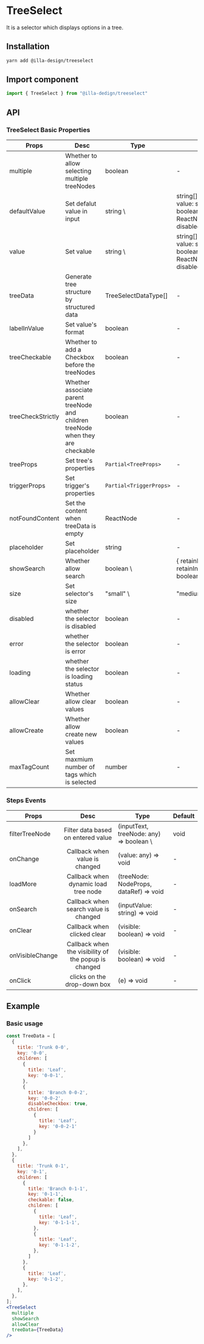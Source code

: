 # TreeSelect

It is a selector which displays options in a tree.

## Installation

```bash
yarn add @illa-design/treeselect
```

## Import component

```jsx
import { TreeSelect } from "@illa-dedign/treeselect"
```

## API

### TreeSelect Basic Properties

| Props             | Desc                                                                            | Type                          | Default                                                                                                                                |
| ----------------- | ------------------------------------------------------------------------------- | ----------------------------- | -------------------------------------------------------------------------------------------------------------------------------------- |
| multiple          | Whether to allow selecting multiple treeNodes                                   | boolean                       | -                                                                                                                                      |
| defaultValue      | Set defalut value in input                                                      | string \                     | string[] \| { label: ReactNode; value: string; disabled?: boolean } \| { label: ReactNode; value: string; disabled?: boolean }[] | - |
| value             | Set value                                                                       | string \                     | string[] \| { label: ReactNode; value: string; disabled?: boolean } \| { label: ReactNode; value: string; disabled?: boolean }[] | - |
| treeData          | Generate tree structure by structured data                                      | TreeSelectDataType[]          | -                                                                                                                                      |
| labelInValue      | Set value's format                                                              | boolean                       | -                                                                                                                                      |
| treeCheckable     | Whether to add a Checkbox before the treeNodes                                  | boolean                       | -                                                                                                                                      |
| treeCheckStrictly | Whether associate parent treeNode and children treeNode when they are checkable | boolean                       | -                                                                                                                                      |
| treeProps         | Set tree's properties                                                           | `Partial<TreeProps>`    | -                                                                                                                                      |
| triggerProps      | Set trigger's properties                                                        | `Partial<TriggerProps>` | -                                                                                                                                      |
| notFoundContent   | Set the content when treeData is empty                                          | ReactNode                     | -                                                                                                                                      |
| placeholder       | Set placeholder                                                                 | string                        | -                                                                                                                                      |
| showSearch        | Whether allow search                                                            | boolean \                    | { retainInputValue?: boolean; retainInputValueWhileSelect?: boolean } | -                                                              |
| size              | Set selector's size                                                             | "small" \                    | "medium" \| "large"                               | "medium"                                                                          |
| disabled          | whether the selector is disabled                                                | boolean                       | -                                                                                                                                      |
| error             | whether the selector is error                                                   | boolean                       | -                                                                                                                                      |
| loading           | whether the selector is loading status                                          | boolean                       | -                                                                                                                                      |
| allowClear        | Whether allow clear values                                                      | boolean                       | -                                                                                                                                      |
| allowCreate       | Whether allow create new values                                                 | boolean                       | -                                                                                                                                      |
| maxTagCount       | Set maxmium number of tags which is selected                                    | number                        | -                                                                                                                                      |

### Steps Events

| Props           |                         Desc                         | Type                                     | Default  |
| --------------- |:----------------------------------------------------:| ---------------------------------------- | -------- |
| filterTreeNode  |          Filter data based on entered value          | (inputText, treeNode: any) => boolean \ | void | - |
| onChange        |            Callback when value is changed            | (value: any) => void                     | -        |
| loadMore        |         Callback when dynamic load tree node         | (treeNode: NodeProps, dataRef) => void   | -        |
| onSearch        |        Callback when search value is changed         | (inputValue: string) => void             | -        |
| onClear         |             Callback when clicked clear              | (visible: boolean) => void               | -        |
| onVisibleChange | Callback when the visibility of the popup is changed | (visible: boolean) => void               | -        |
| onClick         |             clicks on the drop-down box              | (e) => void                              | -        |

## Example

### Basic usage

```jsx
const TreeData = [
  {
    title: 'Trunk 0-0',
    key: '0-0',
    children: [
      {
        title: 'Leaf',
        key: '0-0-1',
      },
      {
        title: 'Branch 0-0-2',
        key: '0-0-2',
        disableCheckbox: true,
        children: [
          {
            title: 'Leaf',
            key: '0-0-2-1'
          }
        ]
      },
    ],
  },
  {
    title: 'Trunk 0-1',
    key: '0-1',
    children: [
      {
        title: 'Branch 0-1-1',
        key: '0-1-1',
        checkable: false,
        children: [
          {
            title: 'Leaf',
            key: '0-1-1-1',
          },
          {
            title: 'Leaf',
            key: '0-1-1-2',
          },
        ]
      },
      {
        title: 'Leaf',
        key: '0-1-2',
      },
    ],
  },
];
<TreeSelect
  multiple
  showSearch
  allowClear
  treeData={TreeData}
/>
```
